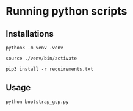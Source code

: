 # Running python scripts

## Installations

```
python3 -m venv .venv

source ./venv/bin/activate

pip3 install -r requirements.txt

```

## Usage

```
python bootstrap_gcp.py
```

